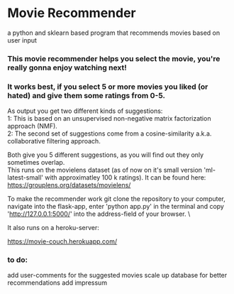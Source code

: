 # Movie Recommender
a python and sklearn based program that recommends movies based on user input

### This movie recommender helps you select the movie, you're really gonna enjoy watching next!
### It works best, if you select 5 or more movies you liked (or hated) and give them some ratings from 0-5.

As output you get two different kinds of suggestions: \
  1: This is based on an unsupervised non-negative matrix factorization approach (NMF). \
  2: The second set of suggestions come from a cosine-similarity a.k.a. collaborative filtering approach.

Both give you 5 different suggestions, as you will find out they only sometimes overlap.
\
This runs on the movielens dataset (as of now on it's small version 'ml-latest-small' with approximatley 100 k ratings). It can be found here:
https://grouplens.org/datasets/movielens/

To make the recommender work git clone the repository to your computer, navigate into the flask-app, enter 'python app.py' in the terminal and copy 'http://127.0.0.1:5000/' into the address-field of your browser. \

It also runs on a heroku-server:

https://movie-couch.herokuapp.com/

### to do:
add user-comments for the suggested movies
scale up database for better recommendations
add impressum
